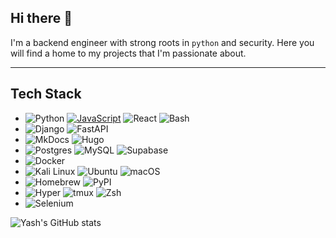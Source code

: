## Hi there 👋

<!--
**nevoodoo/nevoodoo** is a ✨ _special_ ✨ repository because its `README.md` (this file) appears on your GitHub profile.

Here are some ideas to get you started:

- 🔭 I’m currently working on ...
- 🌱 I’m currently learning ...
- 👯 I’m looking to collaborate on ...
- 🤔 I’m looking for help with ...
- 💬 Ask me about ...
- 📫 How to reach me: ...
- 😄 Pronouns: ...
- ⚡ Fun fact: ...
-->
I'm a backend engineer with strong roots in `python` and security. Here you will find a home to my projects that I'm passionate about.
***
## Tech Stack
- ![Python](https://img.shields.io/badge/Python-3776AB?logo=python&logoColor=fff) [![JavaScript](https://img.shields.io/badge/JavaScript-F7DF1E?logo=javascript&logoColor=000)](#) ![React](https://img.shields.io/badge/React-%2320232a.svg?logo=react&logoColor=%2361DAFB) ![Bash](https://img.shields.io/badge/Bash-4EAA25?logo=gnubash&logoColor=fff) 
- ![Django](https://img.shields.io/badge/Django-%23092E20.svg?logo=django&logoColor=white) ![FastAPI](https://img.shields.io/badge/FastAPI-009485.svg?logo=fastapi&logoColor=white)
- ![MkDocs](https://img.shields.io/badge/MkDocs-526CFE?logo=materialformkdocs&logoColor=fff) ![Hugo](https://img.shields.io/badge/Hugo-FF4088?logo=hugo&logoColor=fff)
- ![Postgres](https://img.shields.io/badge/Postgres-%23316192.svg?logo=postgresql&logoColor=white) ![MySQL](https://img.shields.io/badge/MySQL-4479A1?logo=mysql&logoColor=fff) ![Supabase](https://img.shields.io/badge/Supabase-3FCF8E?logo=supabase&logoColor=fff)
- ![Docker](https://img.shields.io/badge/Docker-2496ED?logo=docker&logoColor=fff)
- ![Kali Linux](https://img.shields.io/badge/Kali%20Linux-557C94?logo=kalilinux&logoColor=fff) ![Ubuntu](https://img.shields.io/badge/Ubuntu-E95420?logo=ubuntu&logoColor=white) ![macOS](https://img.shields.io/badge/macOS-000000?logo=apple&logoColor=F0F0F0)
- ![Homebrew](https://img.shields.io/badge/Homebrew-FBB040?logo=homebrew&logoColor=fff) ![PyPI](https://img.shields.io/badge/PyPI-3775A9?logo=pypi&logoColor=fff)
- ![Hyper](https://img.shields.io/badge/Hyper-000000?logo=hyper&logoColor=fff) ![tmux](https://img.shields.io/badge/tmux-1BB91F?logo=tmux&logoColor=fff) ![Zsh](https://img.shields.io/badge/Zsh-F15A24?logo=zsh&logoColor=fff)
- ![Selenium](https://img.shields.io/badge/Selenium-43B02A?logo=selenium&logoColor=fff)


![Yash's GitHub stats](https://github-readme-stats.vercel.app/api?username=nevoodoo\&rank_icon=github\&show_icons=true\&hide=stars\&include_all_commits=true\&bg_color=30,e96443,904e95\&title_color=fff\&text_color=fff)
